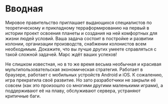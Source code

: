 # Вводная

Мировое правительство приглашает выдающихся специалистов по теоретическому и прикладному терраформированию на первый в истории проект освоения планеты
и создания на ней комфортных для жизни людей условий. Ваша задача состоит в постройке и развитии колонии, организации производств, снабжении колонистов
всем необходимым. Докажите, что вы лучше других умеете справляться с такой сложной задачей. Марс ждёт ваших успехов!

Не слишком известная, но в то же время весьма необычная и красивая мультипользовательская экономическая стратегия. Работает в браузере, работает с
мобильных устройств Android и iOS. К сожалению, игра прекратила своё развитие. Но зато разработчики не закрыли её совсем (как это произошло со многими
другими маленькими играми), а поддерживают её на плаву, обслуживают сервера, устраняют критичные баги.
